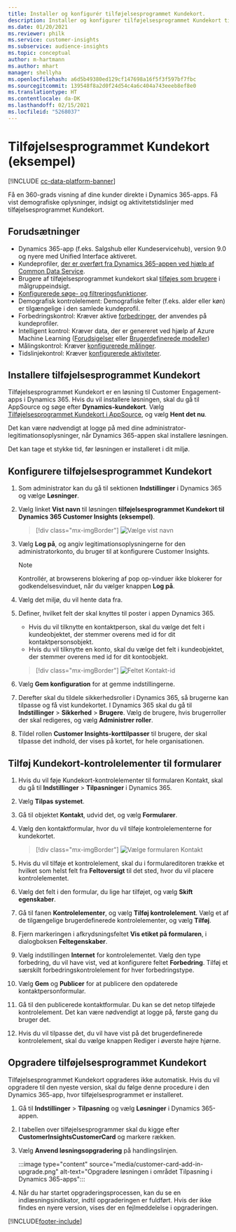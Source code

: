 ```yaml
---
title: Installer og konfigurér tilføjelsesprogrammet Kundekort.
description: Installer og konfigurer tilføjelsesprogrammet Kundekort til Dynamics 365 Customer Insights.
ms.date: 01/20/2021
ms.reviewer: philk
ms.service: customer-insights
ms.subservice: audience-insights
ms.topic: conceptual
author: m-hartmann
ms.author: mhart
manager: shellyha
ms.openlocfilehash: a6d5b49380ed129cf147698a16f5f3f597bf7fbc
ms.sourcegitcommit: 139548f8a2d0f24d54c4a6c404a743eeeb8ef8e0
ms.translationtype: HT
ms.contentlocale: da-DK
ms.lasthandoff: 02/15/2021
ms.locfileid: "5268037"
---
```

# <a name="customer-card-add-in-preview"></a>Tilføjelsesprogrammet Kundekort (eksempel)

[!INCLUDE [cc-data-platform-banner](../includes/cc-data-platform-banner.md)]

Få en 360-grads visning af dine kunder direkte i Dynamics 365-apps. Få vist demografiske oplysninger, indsigt og aktivitetstidslinjer med tilføjelsesprogrammet Kundekort.

## <a name="prerequisites"></a>Forudsætninger

- Dynamics 365-app (f.eks. Salgshub eller Kundeservicehub), version 9.0 og nyere med Unified Interface aktiveret.
- Kundeprofiler, [der er overført fra Dynamics 365-appen ved hjælp af Common Data Service](connect-power-query.md).
- Brugere af tilføjelsesprogrammet kundekort skal [tilføjes som brugere](permissions.md) i målgruppeindsigt.
- [Konfigurerede søge- og filtreringsfunktioner](search-filter-index.md).
- Demografisk kontrolelement: Demografiske felter (f.eks. alder eller køn) er tilgængelige i den samlede kundeprofil.
- Forbedringskontrol: Kræver aktive [forbedringer](enrichment-hub.md), der anvendes på kundeprofiler.
- Intelligent kontrol: Kræver data, der er genereret ved hjælp af Azure Machine Learning ([Forudsigelser](predictions.md) eller [Brugerdefinerede modeller](custom-models.md))
- Målingskontrol: Kræver [konfigurerede målinger](measures.md).
- Tidslinjekontrol: Kræver [konfigurerede aktiviteter](activities.md).

## <a name="install-the-customer-card-add-in"></a>Installere tilføjelsesprogrammet Kundekort

Tilføjelsesprogrammet Kundekort er en løsning til Customer Engagement-apps i Dynamics 365. Hvis du vil installere løsningen, skal du gå til AppSource og søge efter **Dynamics-kundekort**. Vælg [Tilføjelsesprogrammet Kundekort i AppSource](https://appsource.microsoft.com/product/dynamics-365/mscrm.dynamics_365_customer_insights_customer_card_addin?tab=Overview), og vælg **Hent det nu**.

Det kan være nødvendigt at logge på med dine administrator-legitimationsoplysninger, når Dynamics 365-appen skal installere løsningen.

Det kan tage et stykke tid, før løsningen er installeret i dit miljø.

## <a name="configure-the-customer-card-add-in"></a>Konfigurere tilføjelsesprogrammet Kundekort

1. Som administrator kan du gå til sektionen **Indstillinger** i Dynamics 365 og vælge **Løsninger**.

1. Vælg linket **Vist navn** til løsningen **tilføjelsesprogrammet Kundekort til Dynamics 365 Customer Insights (eksempel)**.

   > [!div class="mx-imgBorder"]
   > ![Vælge vist navn](media/select-display-name.png "Vælge vist navn")

1. Vælg **Log på**, og angiv legitimationsoplysningerne for den administratorkonto, du bruger til at konfigurere Customer Insights.

   > [!NOTE]
   > Kontrollér, at browserens blokering af pop op-vinduer ikke blokerer for godkendelsesvinduet, når du vælger knappen **Log på**.

1. Vælg det miljø, du vil hente data fra.

1. Definer, hvilket felt der skal knyttes til poster i appen Dynamics 365.
   - Hvis du vil tilknytte en kontaktperson, skal du vælge det felt i kundeobjektet, der stemmer overens med id for dit kontaktpersonsobjekt.
   - Hvis du vil tilknytte en konto, skal du vælge det felt i kundeobjektet, der stemmer overens med id for dit kontoobjekt.

   > [!div class="mx-imgBorder"]
   > ![Feltet Kontakt-id](media/contact-id-field.png "Feltet Kontakt-id")

1. Vælg **Gem konfiguration** for at gemme indstillingerne.

1. Derefter skal du tildele sikkerhedsroller i Dynamics 365, så brugerne kan tilpasse og få vist kundekortet. I Dynamics 365 skal du gå til **Indstillinger** > **Sikkerhed** > **Brugere**. Vælg de brugere, hvis brugerroller der skal redigeres, og vælg **Administrer roller**.

1. Tildel rollen **Customer Insights-korttilpasser** til brugere, der skal tilpasse det indhold, der vises på kortet, for hele organisationen.

## <a name="add-customer-card-controls-to-forms"></a>Tilføj Kundekort-kontrolelementer til formularer
  
1. Hvis du vil føje Kundekort-kontrolelementer til formularen Kontakt, skal du gå til **Indstillinger** > **Tilpasninger** i Dynamics 365.

1. Vælg **Tilpas systemet**.

1. Gå til objektet **Kontakt**, udvid det, og vælg **Formularer**.

1. Vælg den kontaktformular, hvor du vil tilføje kontrolelementerne for kundekortet.

    > [!div class="mx-imgBorder"]
    > ![Vælge formularen Kontakt](media/contact-active-forms.png "Vælge formularen Kontakt")

1. Hvis du vil tilføje et kontrolelement, skal du i formulareditoren trække et hvilket som helst felt fra **Feltoversigt** til det sted, hvor du vil placere kontrolelementet.

1. Vælg det felt i den formular, du lige har tilføjet, og vælg **Skift egenskaber**.

1. Gå til fanen **Kontrolelementer**, og vælg **Tilføj kontrolelement**. Vælg et af de tilgængelige brugerdefinerede kontrolelementer, og vælg **Tilføj**.

1. Fjern markeringen i afkrydsningsfeltet **Vis etiket på formularen**, i dialogboksen **Feltegenskaber**.

1. Vælg indstillingen **Internet** for kontrolelementet. Vælg den type forbedring, du vil have vist, ved at konfigurere feltet **Forbedring**. Tilføj et særskilt forbedringskontrolelement for hver forbedringstype.

1. Vælg **Gem** og **Publicer** for at publicere den opdaterede kontaktpersonformular.

1. Gå til den publicerede kontaktformular. Du kan se det netop tilføjede kontrolelement. Det kan være nødvendigt at logge på, første gang du bruger det.

1. Hvis du vil tilpasse det, du vil have vist på det brugerdefinerede kontrolelement, skal du vælge knappen Rediger i øverste højre hjørne.

## <a name="upgrade-customer-card-add-in"></a>Opgradere tilføjelsesprogrammet Kundekort
Tilføjelsesprogrammet Kundekort opgraderes ikke automatisk. Hvis du vil opgradere til den nyeste version, skal du følge denne procedure i den Dynamics 365-app, hvor tilføjelsesprogrammet er installeret.

1. Gå til **Indstillinger** > **Tilpasning** og vælg **Løsninger** i Dynamics 365-appen.

1. I tabellen over tilføjelsesprogrammer skal du kigge efter **CustomerInsightsCustomerCard** og markere rækken.

1. Vælg **Anvend løsningsopgradering** på handlingslinjen.

   :::image type="content" source="media/customer-card-add-in-upgrade.png" alt-text="Opgradere løsningen i området Tilpasning i Dynamics 365-apps":::

1. Når du har startet opgraderingsprocessen, kan du se en indlæsningsindikator, indtil opgraderingen er fuldført. Hvis der ikke findes en nyere version, vises der en fejlmeddelelse i opgraderingen.


[!INCLUDE[footer-include](../includes/footer-banner.md)]